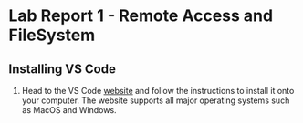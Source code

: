 # Lab Report 1 - Remote Access and FileSystem

## Installing VS Code

1. Head to the VS Code [website](https://code.visualstudio.com/) and follow the instructions to install it onto your computer. The website supports all major operating systems such as MacOS and Windows.
